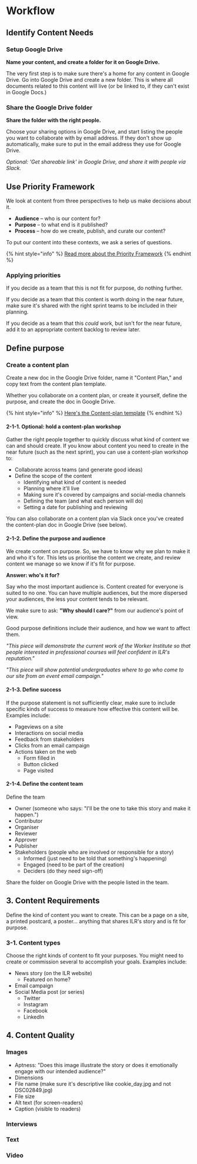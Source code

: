 # Workflow

## Identify Content Needs

### Setup Google Drive

**Name your content, and create a folder for it on Google Drive.**

The very first step is to make sure there's a home for any content in Google Drive. Go into Google Drive and create a new folder. This is where all documents related to this content will live \(or be linked to, if they can't exist in Google Docs.\)

### Share the Google Drive folder

**Share the folder with the right people.**

Choose your sharing options in Google Drive, and start listing the people you want to collaborate with by email address. If they don't show up automatically, make sure to put in the email address they use for Google Drive.

_Optional: 'Get shareable link' in Google Drive, and share it with people via Slack._

## Use Priority Framework

We look at content from three perspectives to help us make decisions about it.

* **Audience** – who is our content for? 
* **Purpose** – to what end is it published? 
* **Process** – how do we create, publish, and curate our content?

To put our content into these contexts, we ask a series of questions.

{% hint style="info" %}
[Read more about the Priority Framework](content-priority-framework.md)
{% endhint %}

### Applying priorities

If you decide as a team that this is not fit for purpose, do nothing further.

If you decide as a team that this content is worth doing in the near future, make sure it's shared with the right sprint teams to be included in their planning.

If you decide as a team that this _could_ work, but isn't for the near future, add it to an appropriate content backlog to review later.

## Define purpose

### Create a content plan

Create a new doc in the Google Drive folder, name it "Content Plan," and copy text from the content plan template.

Whether you collaborate on a content plan, or create it yourself, define the purpose, and create the doc in Google Drive.

{% hint style="info" %}
[Here's the Content-plan template](content_plan_template.md)
{% endhint %}

#### 2-1-1. Optional: hold a content-plan workshop

Gather the right people together to quickly discuss what kind of content we can and should create. If you know about content you need to create in the near future \(such as the next sprint\), you can use a content-plan workshop to:

* Collaborate across teams \(and generate good ideas\)
* Define the scope of the content
  * Identifying what kind of content is needed
  * Planning where it'll live
  * Making sure it's covered by campaigns and social-media channels
  * Defining the team \(and what each person will do\)
  * Setting a date for publishing and reviewing 

You can also collaborate on a content plan via Slack once you've created the content-plan doc in Google Drive \(see below\).

#### 2-1-2. Define the purpose and audience

We create content on purpose. So, we have to know why we plan to make it and who it's for. This lets us prioritise the content we create, and review content we manage so we know if it's fit for purpose.

**Answer: who's it for?**

Say who the most important audience is. Content created for everyone is suited to no one. You can have multiple audiences, but the more dispersed your audiences, the less your content tends to be relevant.

We make sure to ask: **"Why should I care?"** from our audience's point of view.

Good purpose definitions include their audience, and how we want to affect them.

_"This piece will demonstrate the current work of the Worker Institute so that people interested in professional courses will feel confident in ILR's reputation."_

_"This piece will show potential undergraduates where to go who come to our site from an event email campaign."_

#### 2-1-3. Define success

If the purpose statement is not sufficiently clear, make sure to include specific kinds of success to measure how effective this content will be. Examples include:

* Pageviews on a site
* Interactions on social media
* Feedback from stakeholders
* Clicks from an email campaign
* Actions taken on the web
  * Form filled in
  * Button clicked
  * Page visited

#### 2-1-4. Define the content team

Define the team

* Owner \(someone who says: "I'll be the one to take this story and make it happen."\)
* Contributor
* Organiser
* Reviewer
* Approver
* Publisher
* Stakeholders \(people who are involved or responsible for a story\)
  * Informed \(just need to be told that something's happening\)
  * Engaged \(need to be part of the creation\)
  * Deciders \(do they need sign-off\) 

Share the folder on Google Drive with the people listed in the team.

## 3. Content Requirements

Define the kind of content you want to create. This can be a page on a site, a printed postcard, a poster... anything that shares ILR's story and is fit for purpose.

### 3-1. Content types

Choose the right kinds of content to fit your purposes. You might need to create or commission several to accomplish your goals. Examples include:

* News story \(on the ILR website\)
  * Featured on home?
* Email campaign
* Social Media post \(or series\) 
  * Twitter
  * Instagram
  * Facebook
  * LinkedIn

## 4. Content Quality

### Images

* Aptness: "Does this image illustrate the story or does it emotionally engage with our intended audience?"
* Dimensions
* File name \(make sure it's descriptive like cookie\_day.jpg and not DSC02849.jpg\)
* File size
* Alt text \(for screen-readers\)
* Caption \(visible to readers\)

### Interviews

### Text

### Video

